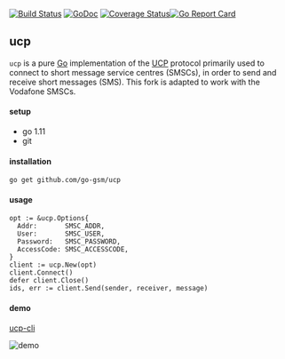 [![Build Status](https://travis-ci.org/go-gsm/ucp.svg?branch=master)](https://travis-ci.org/go-gsm/ucp) [![GoDoc](https://godoc.org/github.com/go-gsm/ucp?status.svg)](https://godoc.org/github.com/go-gsm/ucp) [![Coverage Status](https://coveralls.io/repos/github/go-gsm/ucp/badge.svg?branch=master)](https://coveralls.io/github/go-gsm/ucp?branch=master)[![Go Report Card](https://goreportcard.com/badge/github.com/go-gsm/ucp)](https://goreportcard.com/report/github.com/go-gsm/ucp)

## ucp

`ucp` is a pure [Go](https://golang.org) implementation of the [UCP](https://wiki.wireshark.org/UCP) protocol primarily used to connect to short message service centres (SMSCs),  in order to send and receive short messages (SMS). This fork is adapted to work with the Vodafone SMSCs.

#### setup
- go 1.11
- git

#### installation
```
go get github.com/go-gsm/ucp
```

#### usage
```
opt := &ucp.Options{
  Addr:       SMSC_ADDR,
  User:       SMSC_USER,
  Password:   SMSC_PASSWORD,
  AccessCode: SMSC_ACCESSCODE,
}
client := ucp.New(opt)
client.Connect()
defer client.Close()
ids, err := client.Send(sender, receiver, message)
```

#### demo

[ucp-cli](https://github.com/go-gsm/ucp-cli)

![demo](
https://thumbs.gfycat.com/HorribleWelcomeAcouchi-size_restricted.gif)


